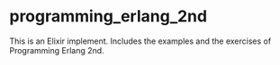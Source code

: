 # programming_erlang_2nd
This is an Elixir implement. 
Includes the examples and the exercises of Programming Erlang 2nd.
